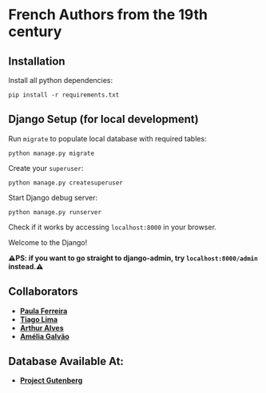 # French Authors from the 19th century

## Installation

Install all python dependencies:

`pip install -r requirements.txt`

## Django Setup (for local development)

Run `migrate` to populate local database with required tables:

`python manage.py migrate`

Create your `superuser`:

`python manage.py createsuperuser`

Start Django debug server:

`python manage.py runserver`

Check if it works by accessing `localhost:8000` in your browser.

Welcome to the Django!


**⚠️PS: if you want to go straight to django-admin, try `localhost:8000/admin` instead.⚠️**


## Collaborators
* **[Paula Ferreira](https://github.com/paulakaferreira)** 
* **[Tiago Lima](https://github.com/til021)**
* **[Arthur Alves](https://github.com/sprezz-arthur)**
* **[Amélia Galvão](https://github.com/ameliagalvao)**

## Database Available At:

* **[Project Gutenberg](https://www.gutenberg.org/cache/epub/feeds/)**
